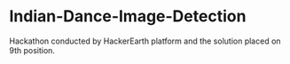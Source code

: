 # Indian-Dance-Image-Detection
Hackathon conducted by HackerEarth platform and the solution placed on 9th position.

